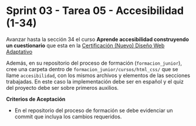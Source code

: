# Sprint 03 - Tarea 05 - Accesibilidad (1-34)

Avanzar hasta la sección 34 el curso **Aprende accesibilidad construyendo un cuestionario** que esta en la [Certificación (Nuevo) Diseño Web Adaptativo](https://www.freecodecamp.org/espanol/learn/2022/responsive-web-design/)

Además, en su repositorio del proceso de formación (`formacion_junior`), cree una carpeta dentro de  `formacion_junior/cursos/html_css/` que se llame `accesibilidad`, con los mismos archivos y elementos de las secciones trabajadas. En este caso la implementación debe ser en español y el quiz del proyecto debe ser sobre primeros auxilios.

**Criterios de Aceptación**

- En el repositorio del proceso de formación se debe evidenciar un commit que incluya los cambios requeridos.